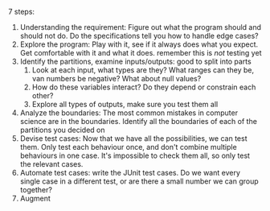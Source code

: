 7 steps:
1. Understanding the requirement: Figure out what the program should and should not do. Do the specifications tell you how to handle edge cases?
2. Explore the program: Play with it, see if it always does what you expect. Get comfortable with it and what it does. remember this is *not* testing yet
3. Identify the partitions, examine inputs/outputs: good to split into parts
	1. Look at each input, what types are they? What ranges can they be, van numbers be negative? What about null values?
	2. How do these variables interact? Do they depend or constrain each other?
	3. Explore all types of outputs, make sure you test them all
4. Analyze the boundaries: The most common mistakes in computer science are in the boundaries. Identify all the boundaries of each of the partitions you decided on
5. Devise test cases: Now that we have all the possibilities, we can test them. Only test each behaviour once, and don't combine multiple behaviours in one case. It's impossible to check them all, so only test the relevant cases.
6. Automate test cases: write the JUnit test cases. Do we want every single case in a different test, or are there a small number we can group together?
7. Augment